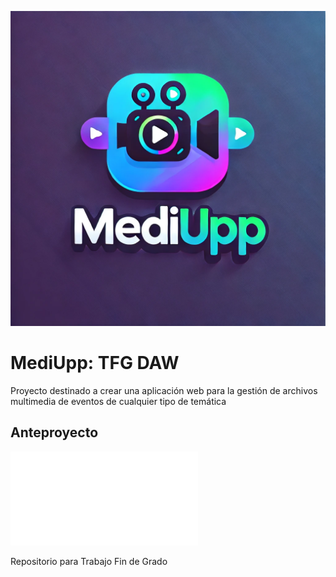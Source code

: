 
![Logo MediUpp](./resources/logo/MediUpp.webp)


# MediUpp: TFG DAW

Proyecto destinado a crear una aplicación web para la gestión de archivos multimedia de eventos de cualquier tipo de temática

## Anteproyecto

![Anteproyecto](./docs/anteproyecto/Anteproyecto_Marcos_Almorox_Sergio_Caceres_Samuel_Macias.pdf)


Repositorio para Trabajo Fin de Grado


